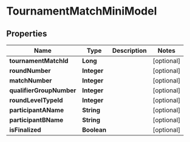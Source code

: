 
# TournamentMatchMiniModel

## Properties
Name | Type | Description | Notes
------------ | ------------- | ------------- | -------------
**tournamentMatchId** | **Long** |  |  [optional]
**roundNumber** | **Integer** |  |  [optional]
**matchNumber** | **Integer** |  |  [optional]
**qualifierGroupNumber** | **Integer** |  |  [optional]
**roundLevelTypeId** | **Integer** |  |  [optional]
**participantAName** | **String** |  |  [optional]
**participantBName** | **String** |  |  [optional]
**isFinalized** | **Boolean** |  |  [optional]



